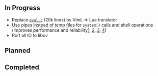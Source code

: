 ## In Progress

* Replace [`eval.c`](https://github.com/neovim/neovim/blob/57cd2d661454cd6686c7d98cafa783ea94495fd5/src/eval.c) (20k lines) by VimL => Lua translator
* [Use pipes instead of temp files](https://github.com/neovim/neovim/issues/473) for `system()` calls and shell operations (improves performance and reliability[1](https://groups.google.com/d/msg/vim_use/JSXaM9YjWKo/HtHn36WFb_kJ), [2](https://groups.google.com/d/msg/vim_use/adD_-9yBCEU/Y0ul-OwXGpYJ), [3](https://github.com/mattn/gist-vim/issues/48#issuecomment-12916349), [4](https://groups.google.com/d/msg/vim_use/oU7y-hmQoNc/2qQnkPl6aKkJ))
* Port all IO to libuv

## Planned

## Completed